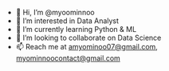 - 👋 Hi, I’m @myoominnoo
- 👀 I’m interested in Data Analyst
- 🌱 I’m currently learning Python & ML
- 💞️ I’m looking to collaborate on Data Science
- 📫 Reach me at amyominoo07@gmail.com, myominnoocontact@gmail.com

<!---
myoominnoo/myoominnoo is a ✨ special ✨ repository because its `README.md` (this file) appears on your GitHub profile.
You can click the Preview link to take a look at your changes.
--->
